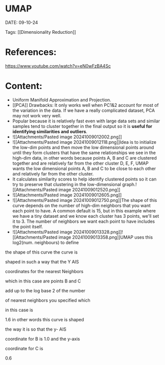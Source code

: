 
# UMAP


DATE:  09-10-24


Tags: [[Dimensionality Reduction]]

# References:

https://www.youtube.com/watch?v=eN0wFzBA4Sc


# Content:

- Uniform Manifold Approximation and Projection.
- [[PCA]] Drawbacks: It only works well when PC1&2 account for most of the variation in the data. If we have a really complicated dataset, PCA may not work very well.
- Popular because it is relatively fast even with large data sets and similar samples tend to cluster together in the final output so it is **useful for identifying similarities and outliers**.
- ![[Attachments/Pasted image 20241009012002.png]]
- ![[Attachments/Pasted image 20241009012118.png]]Idea is to initialize the low-dim points and then move the low dimensional points around until they form clusters that have the same relationships we see in the high-dim data, in other words because points A, B and C are clustered together and are relatively far from the other cluster D, E, F, UMAP wants the low dimensional points A, B and C to be close to each other and relatively far from the other cluster.
- It calculates similarity scores to help identify clustered points so it can try to preserve that clustering in the low-dimensional graph.![[Attachments/Pasted image 20241009012520.png]]
- ![[Attachments/Pasted image 20241009012605.png]]
- ![[Attachments/Pasted image 20241009012750.png]]The shape of this curve depends on the number of high-dim neighbors that you want each point to have. A common default is 15, but in this example where we have a tiny dataset and we know each cluster has 3 points, we'll set it to 3. The number of neighbors we want each point to have includes the point itself.
- ![[Attachments/Pasted image 20241009013328.png]]![[Attachments/Pasted image 20241009013358.png]]UMAP uses this log2(num. neighbours) to define

the shape of this curve the curve is

shaped in such a way that the Y AIS

coordinates for the nearest Neighbors

which in this case are points B and C

add up to the log base 2 of the number

of nearest neighbors you specified which

in this case is

1.6 in other words this curve is shaped

the way it is so that the y- AIS

coordinate for B is 1.0 and the y-axis

coordinate for C is

0.6



